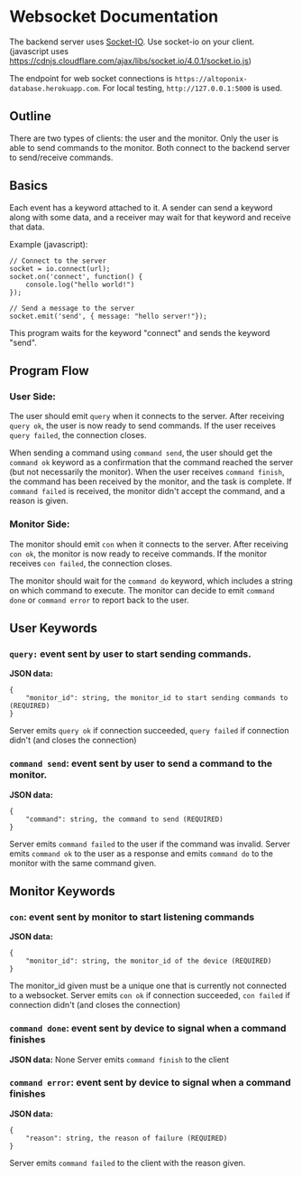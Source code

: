 # Websocket Documentation

The backend server uses [Socket-IO](https://python-socketio.readthedocs.io/en/latest/). Use socket-io on your client. (javascript uses https://cdnjs.cloudflare.com/ajax/libs/socket.io/4.0.1/socket.io.js)

The endpoint for web socket connections is ``https://altoponix-database.herokuapp.com``. For local testing, ``http://127.0.0.1:5000`` is used.

## Outline
There are two types of clients: the user and the monitor. Only the user is able to send commands to the monitor. Both connect to the backend server to send/receive commands.

## Basics
Each event has a keyword attached to it. A sender can send a keyword along with some data, and a receiver may wait for that keyword and receive that data.

Example (javascript):
```
// Connect to the server
socket = io.connect(url);
socket.on('connect', function() {
	console.log("hello world!")
});

// Send a message to the server
socket.emit('send', { message: "hello server!"});
```
This program waits for the keyword "connect" and sends the keyword "send".

## Program Flow

### User Side:
The user should emit ``query`` when it connects to the server. After receiving ``query ok``, the user is now ready to send commands. If the user receives ``query failed``, the connection closes.

When sending a command using ``command send``, the user should get the ``command ok`` keyword as a confirmation that the command reached the server (but not necessarily the monitor). When the user receives ``command finish``, the command has been received by the monitor, and the task is complete. If ``command failed`` is received, the monitor didn't accept the command, and a reason is given.

### Monitor Side:
The monitor should emit ``con`` when it connects to the server. After receiving ``con ok``, the monitor is now ready to receive commands. If the monitor receives ``con failed``, the connection closes.

The monitor should wait for the ``command do`` keyword, which includes a string on which command to execute. The monitor can decide to emit ``command done`` or ``command error`` to report back to the user.

## User Keywords
### ``query:`` event sent by user to start sending commands.
**JSON data:**
```
{
	"monitor_id": string, the monitor_id to start sending commands to (REQUIRED)
}
```
Server emits ``query ok`` if connection succeeded, ``query failed`` if connection didn't (and closes the connection)

### ``command send``: event sent by user to send a command to the monitor.
**JSON data:**
```
{
	"command": string, the command to send (REQUIRED)
}
```
Server emits ``command failed`` to the user if the command was invalid.
Server emits ``command ok`` to the user as a response and emits ``command do`` to the monitor with the same command given.

## Monitor Keywords

### ``con``: event sent by monitor to start listening commands
**JSON data:**
```
{
	"monitor_id": string, the monitor_id of the device (REQUIRED)
}
```
The monitor_id given must be a unique one that is currently not connected to a websocket.
Server emits ``con ok`` if connection succeeded, ``con failed`` if connection didn't (and closes the connection)

### ``command done``: event sent by device to signal when a command finishes
**JSON data:** None
Server emits ``command finish`` to the client

### ``command error``: event sent by device to signal when a command finishes
**JSON data:**
```
{
	"reason": string, the reason of failure (REQUIRED)
}
```
Server emits ``command failed`` to the client with the reason given.


